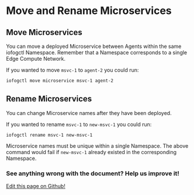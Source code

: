 # Move and Rename Microservices

## Move Microservices

You can move a deployed Microservice between Agents within the same iofogctl Namespace. Remember that a Namespace corresponds to a single Edge Compute Network.

If you wanted to move `msvc-1` to `agent-2` you could run:

```bash
iofogctl move microservice msvc-1 agent-2
```

## Rename Microservices

You can change Microservice names after they have been deployed.

If you wanted to rename `msvc-1` to `new-msvc-1` you could run:

```plain
iofogctl rename msvc-1 new-msvc-1
```

Microservice names must be unique within a single Namespace. The above command would fail if `new-msvc-1` already existed in the corresponding Namespace.

<aside class="notifications contribute">
  <h3><img src="/images/icos/ico-github.svg" alt="">See anything wrong with the document? Help us improve it!</h3>
  <a href="https://github.com/eclipse-iofog/iofog.org/edit/develop/content/docs/2.0.0/microservices/microservice-move-rename.md"
    target="_blank">
    <p>Edit this page on Github!</p>
  </a>
</aside>
